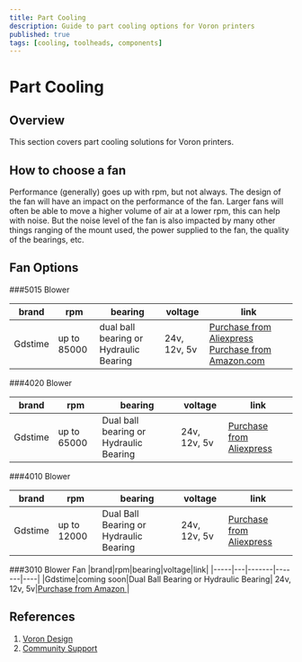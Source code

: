 ```yaml
---
title: Part Cooling
description: Guide to part cooling options for Voron printers
published: true
tags: [cooling, toolheads, components]
---
```


# Part Cooling

## Overview
This section covers part cooling solutions for Voron printers.

## How to choose a fan

Performance (generally) goes up with rpm, but not always.  The design of the fan will have an impact on the performance of the fan. Larger fans will often be able to move a higher volume of air at a lower rpm, this can help with noise. But the noise level of the fan is also impacted by many other things ranging of the mount used, the power supplied to the fan, the quality of the bearings, etc. 

## Fan Options

###5015 Blower

|brand|rpm|bearing|voltage|link|
|-----|---|-------|-------|----|
|Gdstime|up to 85000|dual ball bearing  or Hydraulic Bearing| 24v, 12v, 5v|[Purchase from Aliexpress ](https://s.click.aliexpress.com/e/_omTPrYh) [Purchase from Amazon.com](https://amzn.to/48WNaNj)|

###4020 Blower

|brand|rpm|bearing|voltage|link|
|-----|---|-------|-------|----|
|Gdstime|up to 65000|Dual ball bearing  or Hydraulic Bearing| 24v, 12v, 5v|[Purchase from Aliexpress ](https://s.click.aliexpress.com/e/_oCkKDFr) |

###4010 Blower

|brand|rpm|bearing|voltage|link|
|-----|---|-------|-------|----|
|Gdstime|up to 12000|Dual Ball Bearing or Hydraulic Bearing| 24v, 12v, 5v|[Purchase from Aliexpress ](https://s.click.aliexpress.com/e/_oCTN6iZ) |

###3010 Blower Fan
|brand|rpm|bearing|voltage|link|
|-----|---|-------|-------|----|
|Gdstime|coming soon|Dual Ball Bearing or Hydraulic Bearing| 24v, 12v, 5v|[Purchase from Amazon ](https://amzn.to/4oi2Pvi) |

## References
1. [Voron Design](https://vorondesign.com)
2. [Community Support](https://discord.gg/voron) 